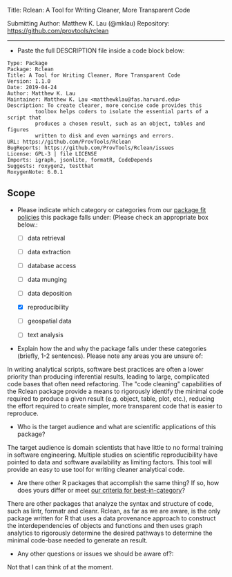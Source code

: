 Title: Rclean: A Tool for Writing Cleaner, More Transparent Code

Submitting Author: Matthew K. Lau (@mklau)
Repository: https://github.com/provtools/rclean

---

-   Paste the full DESCRIPTION file inside a code block below:

```
Type: Package
Package: Rclean
Title: A Tool for Writing Cleaner, More Transparent Code
Version: 1.1.0
Date: 2019-04-24
Author: Matthew K. Lau
Maintainer: Matthew K. Lau <matthewklau@fas.harvard.edu>
Description: To create clearer, more concise code provides this
	     toolbox helps coders to isolate the essential parts of a script that
	     produces a chosen result, such as an object, tables and figures
	     written to disk and even warnings and errors. 
URL: https://github.com/ProvTools/Rclean
BugReports: https://github.com/ProvTools/Rclean/issues
License: GPL-3 | file LICENSE
Imports: igraph, jsonlite, formatR, CodeDepends
Suggests: roxygen2, testthat
RoxygenNote: 6.0.1

```


## Scope 

- Please indicate which category or categories from our [package fit policies](https://ropensci.github.io/dev_guide/policies.html#package-categories) this package falls under: (Please check an appropriate box below.:

	- [ ] data retrieval
	- [ ] data extraction
	- [ ] database access
	- [ ] data munging
	- [ ] data deposition
	- [X] reproducibility
	- [ ] geospatial data
	- [ ] text analysis
	

- Explain how the and why the package falls under these categories (briefly, 1-2 sentences).  Please note any areas you are unsure of:

In writing analytical scripts, software best practices are often a
lower priority than producing inferential results, leading to large,
complicated code bases that often need refactoring. The "code
cleaning" capabilities of the Rclean package provide a means to
rigorously identify the minimal code required to produce a given
result (e.g. object, table, plot, etc.), reducing the effort required
to create simpler, more transparent code that is easier to reproduce.

-   Who is the target audience and what are scientific applications of
    this package?
	
The target audience is domain scientists that have little to no formal
training in software engineering. Multiple studies on scientific
reproducibility have pointed to data and software availability as
limiting factors. This tool will provide an easy to use tool for
writing cleaner analytical code.

-   Are there other R packages that accomplish the same thing? If so,
    how does yours differ or meet [our criteria for
    best-in-category](https://ropensci.github.io/dev_guide/policies.html#overlap)?

There are other packages that analyze the syntax and structure of
code, such as lintr, formatr and cleanr. Rclean, as far as we are
aware, is the only package written for R that uses a data provenance
approach to construct the interdependencies of objects and functions
and then uses graph analytics to rigorously determine the desired
pathways to determine the minimal code-base needed to generate an
result.

-  Any other questions or issues we should be aware of?:

Not that I can think of at the moment.
